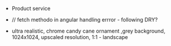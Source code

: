 -   Product service

-   // fetch methodo in angular handling errror - following DRY?

- ultra realistic, chrome candy cane ornament ,grey background, 1024x1024, upscaled resolution, 1:1 - landscape  